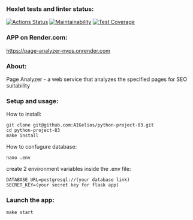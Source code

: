 ### Hexlet tests and linter status:
[![Actions Status](https://github.com/AIGelios/python-project-83/actions/workflows/hexlet-check.yml/badge.svg)](https://github.com/AIGelios/python-project-83/actions)
[![Maintainability](https://api.codeclimate.com/v1/badges/b186e999be61aa5b3bf8/maintainability)](https://codeclimate.com/github/AIGelios/python-project-83/maintainability)
[![Test Coverage](https://api.codeclimate.com/v1/badges/b186e999be61aa5b3bf8/test_coverage)](https://codeclimate.com/github/AIGelios/python-project-83/test_coverage)

### APP on Render.com:
https://page-analyzer-nvps.onrender.com

### About:
Page Analyzer - a web service that analyzes the specified pages for SEO suitability

### Setup and usage:
How to install:
```
git clone git@github.com:AIGelios/python-project-83.git
cd python-project-83
make install
```

How to confugure database:
```
nano .env
```
create 2 environment variables inside the .env file:
```
DATABASE_URL=postgresql://(your database link)
SECRET_KEY=(your secret key for flask app)
```
### Launch the app:
```
make start
``` 